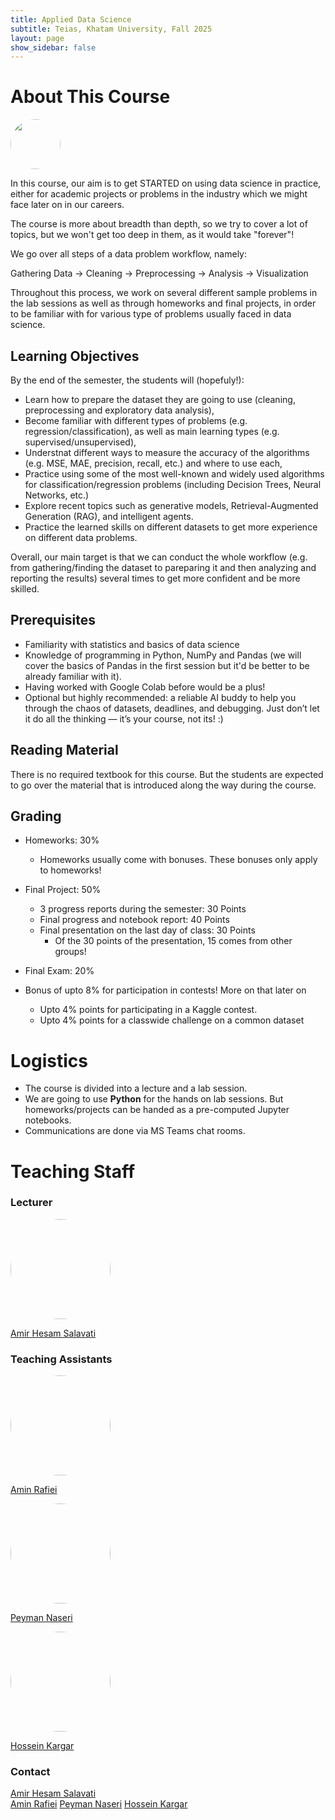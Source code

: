 ```yaml
---
title: Applied Data Science
subtitle: Teias, Khatam University, Fall 2025
layout: page 
show_sidebar: false
---
```


# About This Course
<img src="/ads2025-fall/assets/images/datasciencecloud.png" style="border-radius:50%;" height="80" width="auto">


In this course, our aim is to get STARTED on using data science in practice, either for academic projects or problems in the industry which we might face later on in our careers. 

The course is more about breadth than depth, so we try to cover a lot of topics, but we won't get too deep in them, as it would take "forever"!

We go over all steps of a data problem workflow, namely: 

Gathering Data → Cleaning → Preprocessing → Analysis → Visualization 

Throughout this process, we work on several different sample problems in the lab sessions as well as through homeworks and final projects, in order to be familiar with for various type of problems usually faced in data science.

## Learning Objectives
By the end of the semester, the students will (hopefuly!):

* Learn how to prepare the dataset they are going to use (cleaning, preprocessing and exploratory data analysis),
* Become familiar with different types of problems (e.g. regression/classification), as well as main learning types (e.g. supervised/unsupervised),
* Understnat different ways to measure the accuracy of the algorithms (e.g. MSE, MAE, precision, recall, etc.) and where to use each,
* Practice using some of the most well-known and widely used algorithms for classification/regression problems (including Decision Trees, Neural Networks, etc.)
* Explore recent topics such as generative models, Retrieval-Augmented Generation (RAG), and intelligent agents.
* Practice the learned skills on different datasets to get more experience on different data problems.

Overall, our main target is that we can conduct the whole workflow (e.g. from gathering/finding the dataset to pareparing it and then analyzing and reporting the results) several times to get more confident and be more skilled.

## Prerequisites
* Familiarity with statistics and basics of data science 
* Knowledge of programming in Python, NumPy and Pandas (we will cover the basics of Pandas in the first session but it'd be better to be already familiar with it).
* Having worked with Google Colab before would be a plus!
* Optional but highly recommended: a reliable AI buddy to help you through the chaos of datasets, deadlines, and debugging. Just don’t let it do all the thinking — it’s your course, not its! :)

## Reading Material
There is no required textbook for this course. But the students are expected to go over the material that is introduced along the way during the course. 

## Grading 
* Homeworks: 30%
     * Homeworks usually come with bonuses. These bonuses only apply to homeworks!
* Final Project: 50%
    * 3 progress reports during the semester: 30 Points
    * Final progress and notebook report: 40 Points
    * Final presentation on the last day of class: 30 Points
        * Of the 30 points of the presentation, 15 comes from other groups!
* Final Exam: 20%

* Bonus of upto 8% for participation in contests! More on that later on
     * Upto 4% points for participating in a Kaggle contest.
     * Upto 4% points for a classwide challenge on a common dataset

# Logistics
* The course is divided into a lecture and a lab session. 
* We are going to use **Python** for the hands on lab sessions. But homeworks/projects can be handed as a pre-computed Jupyter notebooks.
* Communications are done via MS Teams chat rooms.



# Teaching Staff

### Lecturer
<img src="/ads2025-fall/assets/images/Hesam2.jpg" style="border-radius:50%;height:160px;" width="auto">

[Amir Hesam Salavati](http://saloot.negsam.ir/)


### Teaching Assistants
<img src="/ads2025-fall/assets/images/Amin-Rafiei.jpg" style="border-radius:50%;height:160px;" width="auto">

[Amin Rafiei](https://www.linkedin.com/in/rafiei-amin/)

<img src="/ads2025-fall/assets/images/peyman-naseri.jpg" style="border-radius:50%;height:160px;" width="auto">

[Peyman Naseri](https://www.linkedin.com/in/peyman886/)

<img src="/ads2025-fall/assets/images/hossein-kargar.jpg" style="border-radius:50%;height:160px;" width="auto">

[Hossein Kargar](https://www.linkedin.com/in/hossein-kargar-1142371b5/)




### Contact
[Amir Hesam Salavati](mailto:saloot@gmail.com) <br>
[Amin Rafiei](mailto:rafiei.amin.ir@gmail.com)
[Peyman Naseri](mailto:@peyman.75.naserigmail.com)
[Hossein Kargar](mailto:hkargar17@gmail.com)
